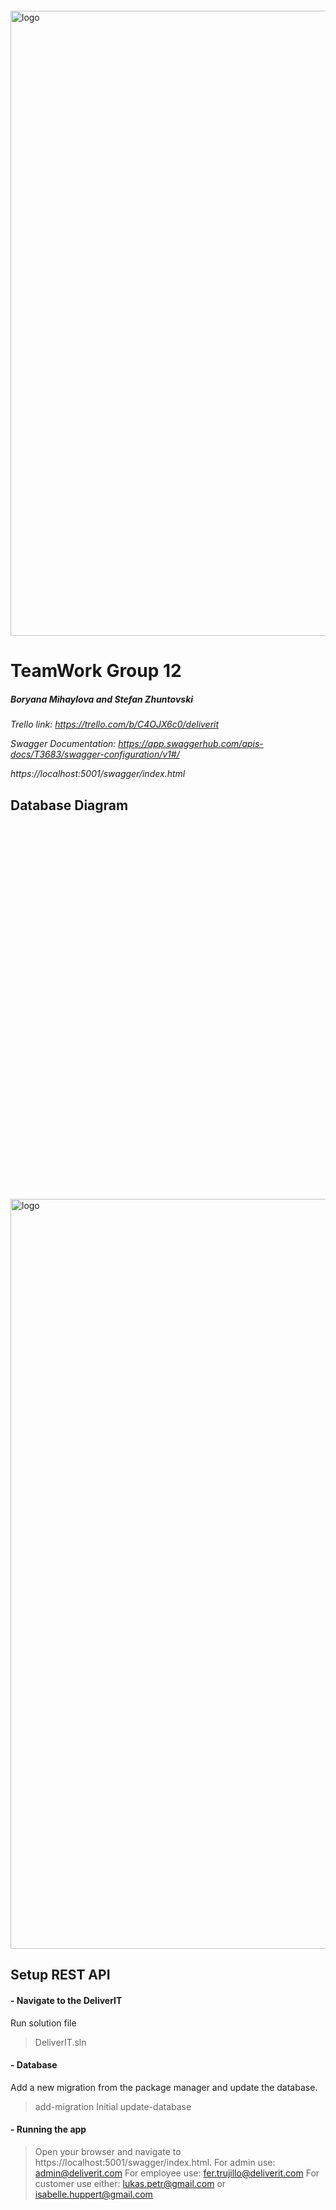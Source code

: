 <img src="https://i.ibb.co/10Vzczb/team12logofinal.png)" alt="logo" width="1000px" style="margin-top: 20px;"/>

# TeamWork Group 12
##### Boryana Mihaylova and Stefan Zhuntovski
_Trello link: https://trello.com/b/C4OJX6c0/deliverit_

_Swagger Documentation:  https://app.swaggerhub.com/apis-docs/T3683/swagger-configuration/v1#/_

_https://localhost:5001/swagger/index.html_

## Database Diagram

 <img src="https://i.ibb.co/5jKBF9R/Database-Diagram.png)" alt="logo" width="1200px" style="margin-top: 600px;"/>

## Setup REST API

#### - Navigate to the DeliverIT
Run solution file

>DeliverIT.sln

#### - Database
Add a new migration from the package manager and update the database.
> add-migration Initial
> update-database
#### - Running the app

> Open your browser and navigate to https://localhost:5001/swagger/index.html.
> For admin use: admin@deliverit.com
> For employee use: fer.trujillo@deliverit.com
> For customer use either: lukas.petr@gmail.com or isabelle.huppert@gmail.com
